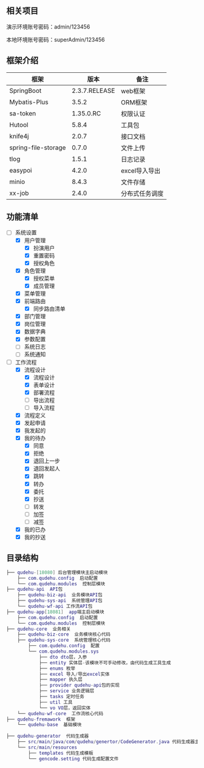 ## 相关项目

  
演示环境账号密码：admin/123456

本地环境账号密码：superAdmin/123456

## 框架介绍
| 框架 | 版本 | 备注 | 
| --- | --- | --- | 
| SpringBoot | 2.3.7.RELEASE | web框架 | 
| Mybatis-Plus | 3.5.2 | ORM框架 |
| sa-token | 1.35.0.RC | 权限认证 |
| Hutool | 5.8.4 | 工具包 | 
| knife4j | 2.0.7 | 接口文档 | 
| spring-file-storage | 0.7.0 | 文件上传 | 
| tlog | 1.5.1 | 日志记录 |
| easypoi | 4.2.0 | excel导入导出 |
| minio | 8.4.3 | 文件存储 |
| xx-job | 2.4.0 | 分布式任务调度 |
## 功能清单

- [ ] 系统设置
	- [x] 用户管理
        - [x] 扮演用户
        - [x] 重置密码
        - [x] 授权角色
	- [x] 角色管理
        - [x] 授权菜单
        - [x] 成员管理
	- [x] 菜单管理
	- [x] 前端路由
        - [x] 同步路由清单
	- [x] 部门管理
	- [x] 岗位管理
    - [x] 数据字典
    - [x] 参数配置
    - [ ] 系统日志
	- [ ] 系统通知
- [ ] 工作流程
	- [x] 流程设计
        - [x] 流程设计
        - [x] 表单设计
        - [x] 部署流程
        - [ ] 导出流程
        - [ ] 导入流程
    - [x] 流程定义
	- [x] 发起申请
	- [x] 我发起的
	- [x] 我的待办
      - [x] 同意
      - [x] 拒绝
      - [x] 退回上一步
      - [x] 退回发起人
      - [x] 跳转
      - [x] 转办
      - [x] 委托
      - [x] 抄送
      - [ ] 转发
      - [ ] 加签
      - [ ] 减签
	- [x] 我的已办
	- [x] 我的抄送

## 目录结构
```lua
├── qudehu-[18080] 后台管理模块主启动模块
	├── com.qudehu.config  启动配置
	└── com.qudehu.modules  控制层模块
├── qudehu-api  API包
    ├── qudehu-biz-api  业务模块API包
    ├── qudehu-sys-api  系统管理API包
    └── qudehu-wf-api 工作流API包
├── qudehu-app[18081]  app端主启动模块
	├── com.qudehu.config  启动配置
	└── com.qudehu.modules  控制层模块
├── qudehu-core  业务相关
	├── qudehu-biz-core  业务模块核心代码
    ├── qudehu-sys-core  系统管理核心代码
		├── com.qudehu.config  配置
		└── com.qudehu.modules.sys
			├── dto dto层，入参
			├── entity 实体层-该模块不可手动修改，由代码生成工具生成
			├── enums 枚举
			├── excel 导入/导出excel实体
			├── mapper 执久层
			├── provider qudehu-api包的实现
			├── service 业务逻辑层
			├── tasks 定时任务
			├── util 工具 
			└── vo VO层，返回实体
	└── qudehu-wf-core  工作流核心代码
├── qudehu-fremawork  框架
	└── qudehu-base  基础模块
	
├── qudehu-generator  代码生成器
	├── src/main/java/com/qudehu/genertor/CodeGenerator.java 代码生成器主类
	└── src/main/resources
		├── templates 代码生成模板
		└── gencode.setting 代码生成配置文件
	
```
